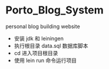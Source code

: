 # Porto_Blog_System
personal blog building website

* 安装 jdk 和 leiningen 
* 执行根目录 data.sql 数据库脚本
* cd 进入项目根目录
* 使用 lein run 命令运行项目
